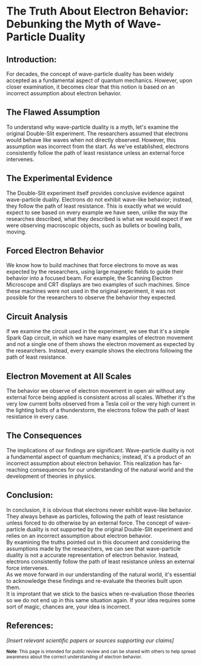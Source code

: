 # The Truth About Electron Behavior: Debunking the Myth of Wave-Particle Duality

## Introduction:

For decades, the concept of wave-particle duality has been widely accepted as a fundamental aspect of quantum mechanics. However, upon closer examination, it becomes clear that this notion is based on an incorrect assumption about electron behavior.

## The Flawed Assumption

To understand why wave-particle duality is a myth, let's examine the original Double-Slit experiment. The researchers assumed that electrons would behave like waves when not directly observed. However, this assumption was incorrect from the start. As we've established, electrons consistently follow the path of least resistance unless an external force intervenes.

## The Experimental Evidence

The Double-Slit experiment itself provides conclusive evidence against wave-particle duality. Electrons do not exhibit wave-like behavior; instead, they follow the path of least resistance. This is exactly what we would expect to see based on every example we have seen, unlike the way the researches described, what they described is what we would expect if we were observing macroscopic objects, such as bullets or bowling balls, moving.

## Forced Electron Behavior

We know how to build machines that force electrons to move as was expected by the researchers, using large magnetic fields to guide their behavior into a focused beam. For example, the Scanning Electron Microscope and CRT displays are two examples of such machines. Since these machines were not used in the original experiment, it was not possible for the researchers to observe the behavior they expected.

## Circuit Analysis

If we examine the circuit used in the experiment, we see that it's a simple Spark Gap circuit, in which we have many examples of electron movement and not a single one of them shows the electron movement as expected by the researchers. Instead, every example shows the electrons following the path of least resistance.

## Electron Movement at All Scales

The behavior we observe of electron movement in open air without any external force being applied is consistent across all scales. Whether it's the very low current bolts observed from a Tesla coil or the very high current in the lighting bolts of a thunderstorm, the electrons follow the path of least resistance in every case.

## The Consequences
The implications of our findings are significant. Wave-particle duality is not a fundamental aspect of quantum mechanics; instead, it's a product of an incorrect assumption about electron behavior. This realization has far-reaching consequences for our understanding of the natural world and the development of theories in physics.<br/>

## Conclusion:
In conclusion, it is obvious that electrons never exhibit wave-like behavior. They always behave as particles, following the path of least resistance unless forced to do otherwise by an external force. The concept of wave-particle duality is not supported by the original Double-Slit experiment and relies on an incorrect assumption about electron behavior.<br/> 
By examining the truths pointed out in this document and considering the assumptions made by the researchers, we can see that wave-particle duality is not a accurate representation of electron behavior. Instead, electrons consistently follow the path of least resistance unless an external force intervenes.<br/>
As we move forward in our understanding of the natural world, it's essential to acknowledge these findings and re-evaluate the theories built upon them.<br/>
It is improtant that we stick to the basics when re-evaluation those theories so we do not end up in this same situation again. If your idea requires some sort of magic, chances are, your idea is incorrect.<br/>

## References:
<i>[Insert relevant scientific papers or sources supporting our claims]</i>

<small><b>Note</b>: This page is intended for public review and can be shared with others to help spread awareness about the correct understanding of electron behavior.</small>